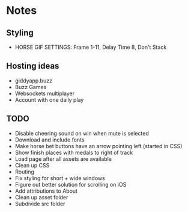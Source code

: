 # Notes

## Styling

- HORSE GIF SETTINGS: Frame 1-11, Delay Time 8, Don't Stack

## Hosting ideas

- giddyapp.buzz
- Buzz Games
- Websockets multiplayer
- Account with one daily play

## TODO

- Disable cheering sound on win when mute is selected
- Download and include fonts
- Make horse bet buttons have an arrow pointing left (started in CSS)
- Show finish places with medals to right of track
- Load page after all assets are available
- Clean up CSS
- Routing
- Fix styling for short + wide windows
- Figure out better solution for scrolling on iOS
- Add attributions to About
- Clean up asset folder
- Subdivide src folder
